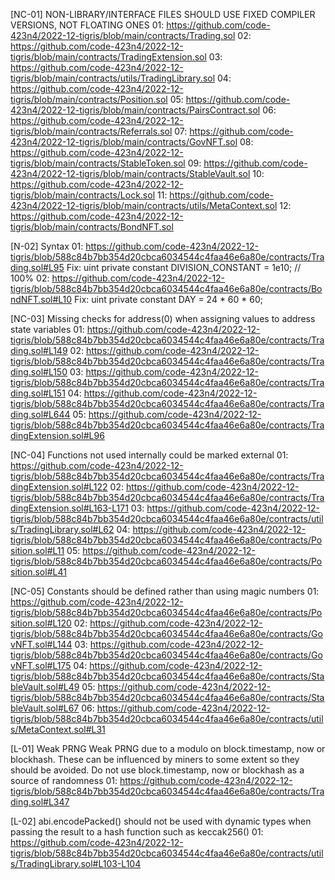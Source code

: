 [NC-01] NON-LIBRARY/INTERFACE FILES SHOULD USE FIXED COMPILER VERSIONS, NOT FLOATING ONES 
01: https://github.com/code-423n4/2022-12-tigris/blob/main/contracts/Trading.sol
02: https://github.com/code-423n4/2022-12-tigris/blob/main/contracts/TradingExtension.sol
03: https://github.com/code-423n4/2022-12-tigris/blob/main/contracts/utils/TradingLibrary.sol
04: https://github.com/code-423n4/2022-12-tigris/blob/main/contracts/Position.sol
05: https://github.com/code-423n4/2022-12-tigris/blob/main/contracts/PairsContract.sol
06: https://github.com/code-423n4/2022-12-tigris/blob/main/contracts/Referrals.sol
07: https://github.com/code-423n4/2022-12-tigris/blob/main/contracts/GovNFT.sol
08: https://github.com/code-423n4/2022-12-tigris/blob/main/contracts/StableToken.sol
09: https://github.com/code-423n4/2022-12-tigris/blob/main/contracts/StableVault.sol
10: https://github.com/code-423n4/2022-12-tigris/blob/main/contracts/Lock.sol
11: https://github.com/code-423n4/2022-12-tigris/blob/main/contracts/utils/MetaContext.sol
12: https://github.com/code-423n4/2022-12-tigris/blob/main/contracts/BondNFT.sol

[N-02] Syntax
01: https://github.com/code-423n4/2022-12-tigris/blob/588c84b7bb354d20cbca6034544c4faa46e6a80e/contracts/Trading.sol#L95
Fix: uint private constant DIVISION_CONSTANT = 1e10; // 100%
02: https://github.com/code-423n4/2022-12-tigris/blob/588c84b7bb354d20cbca6034544c4faa46e6a80e/contracts/BondNFT.sol#L10
Fix: uint private constant DAY = 24 * 60 * 60;

[NC-03] Missing checks for address(0) when assigning values to address state variables
01: https://github.com/code-423n4/2022-12-tigris/blob/588c84b7bb354d20cbca6034544c4faa46e6a80e/contracts/Trading.sol#L149
02: https://github.com/code-423n4/2022-12-tigris/blob/588c84b7bb354d20cbca6034544c4faa46e6a80e/contracts/Trading.sol#L150
03: https://github.com/code-423n4/2022-12-tigris/blob/588c84b7bb354d20cbca6034544c4faa46e6a80e/contracts/Trading.sol#L151
04: https://github.com/code-423n4/2022-12-tigris/blob/588c84b7bb354d20cbca6034544c4faa46e6a80e/contracts/Trading.sol#L644
05: https://github.com/code-423n4/2022-12-tigris/blob/588c84b7bb354d20cbca6034544c4faa46e6a80e/contracts/TradingExtension.sol#L96

[NC-04] Functions not used internally could be marked external
01: https://github.com/code-423n4/2022-12-tigris/blob/588c84b7bb354d20cbca6034544c4faa46e6a80e/contracts/TradingExtension.sol#L122
02: https://github.com/code-423n4/2022-12-tigris/blob/588c84b7bb354d20cbca6034544c4faa46e6a80e/contracts/TradingExtension.sol#L163-L171
03: https://github.com/code-423n4/2022-12-tigris/blob/588c84b7bb354d20cbca6034544c4faa46e6a80e/contracts/utils/TradingLibrary.sol#L62
04: https://github.com/code-423n4/2022-12-tigris/blob/588c84b7bb354d20cbca6034544c4faa46e6a80e/contracts/Position.sol#L11
05: https://github.com/code-423n4/2022-12-tigris/blob/588c84b7bb354d20cbca6034544c4faa46e6a80e/contracts/Position.sol#L41

[NC-05] Constants should be defined rather than using magic numbers
01: https://github.com/code-423n4/2022-12-tigris/blob/588c84b7bb354d20cbca6034544c4faa46e6a80e/contracts/Position.sol#L120
02: https://github.com/code-423n4/2022-12-tigris/blob/588c84b7bb354d20cbca6034544c4faa46e6a80e/contracts/GovNFT.sol#L144
03: https://github.com/code-423n4/2022-12-tigris/blob/588c84b7bb354d20cbca6034544c4faa46e6a80e/contracts/GovNFT.sol#L175
04: https://github.com/code-423n4/2022-12-tigris/blob/588c84b7bb354d20cbca6034544c4faa46e6a80e/contracts/StableVault.sol#L49
05: https://github.com/code-423n4/2022-12-tigris/blob/588c84b7bb354d20cbca6034544c4faa46e6a80e/contracts/StableVault.sol#L67
06: https://github.com/code-423n4/2022-12-tigris/blob/588c84b7bb354d20cbca6034544c4faa46e6a80e/contracts/utils/MetaContext.sol#L31

[L-01] Weak PRNG
Weak PRNG due to a modulo on block.timestamp, now or blockhash. These can be influenced by miners to some extent so they should be avoided. Do not use block.timestamp, now or blockhash as a source of randomness
01: https://github.com/code-423n4/2022-12-tigris/blob/588c84b7bb354d20cbca6034544c4faa46e6a80e/contracts/Trading.sol#L347

[L-02] abi.encodePacked() should not be used with dynamic types when passing the result to a hash function such as keccak256()
01: https://github.com/code-423n4/2022-12-tigris/blob/588c84b7bb354d20cbca6034544c4faa46e6a80e/contracts/utils/TradingLibrary.sol#L103-L104